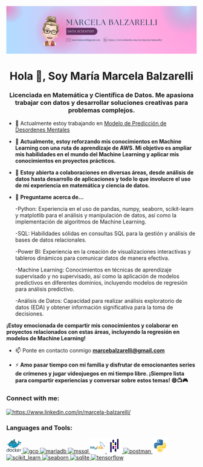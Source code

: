 ![María Marcela Balzarelli](https://github.com/marcebalzarelli/marcebalzarelli/blob/fee7de58e2a70e5c882f4eb3035b9ada3c3309a3/Colorful%20Gradient%20Modern%20LinkedIn%20Banner.png)

<h1 align="center">Hola 👋, Soy María Marcela Balzarelli</h1>
<h3 align="center">Licenciada en Matemática y Científica de Datos. Me apasiona trabajar con datos y desarrollar soluciones creativas para problemas complejos.</h3>

- 🔭 Actualmente estoy trabajando en [Modelo de Predicción de Desordenes Mentales](https://github.com/marcebalzarelli/Modelo_Desordenes_Mentales)

- 🌱 **Actualmente, estoy reforzando mis conocimientos en Machine Learning con una ruta de aprendizaje de AWS. Mi objetivo es ampliar mis habilidades en el mundo del Machine Learning y aplicar mis conocimientos en proyectos prácticos.**

- 👯 **Estoy abierta a colaboraciones en diversas áreas, desde análisis de datos hasta desarrollo de aplicaciones y todo lo que involucre el uso de mi experiencia en matemática y ciencia de datos.**

- 💬 **Preguntame acerca de...**

  -Python: Experiencia en el uso de pandas, numpy, seaborn, scikit-learn y matplotlib para el análisis y manipulación de datos, así como la implementación de algoritmos de Machine Learning.

  -SQL: Habilidades sólidas en consultas SQL para la gestión y análisis de bases de datos relacionales.

  -Power BI: Experiencia en la creación de visualizaciones interactivas y tableros dinámicos para comunicar datos de manera efectiva.

  -Machine Learning: Conocimientos en técnicas de aprendizaje supervisado y no supervisado, así como la aplicación de modelos predictivos en diferentes dominios, incluyendo modelos de regresión para análisis predictivo.

  -Análisis de Datos: Capacidad para realizar análisis exploratorio de datos (EDA) y obtener información significativa para la toma de decisiones.

**¡Estoy emocionada de compartir mis conocimientos y colaborar en proyectos relacionados con estas áreas, incluyendo la regresión en modelos de Machine Learning!**

- 📫 Ponte en contacto conmigo **marcebalzarelli@gmail.com**

- ⚡ **Amo pasar tiempo con mi familia y disfrutar de emocionantes series de crímenes y jugar videojuegos en mi tiempo libre. ¡Siempre lista para compartir experiencias y conversar sobre estos temas! 😄📺🎮**

<h3 align="left">Connect with me:</h3>
<p align="left">
<a href="https://linkedin.com/in/https://www.linkedin.com/in/marcela-balzarelli/" target="blank"><img align="center" src="https://raw.githubusercontent.com/rahuldkjain/github-profile-readme-generator/master/src/images/icons/Social/linked-in-alt.svg" alt="https://www.linkedin.com/in/marcela-balzarelli/" height="30" width="40" /></a>
</p>

<h3 align="left">Languages and Tools:</h3>
<p align="left"> <a href="https://www.docker.com/" target="_blank" rel="noreferrer"> <img src="https://raw.githubusercontent.com/devicons/devicon/master/icons/docker/docker-original-wordmark.svg" alt="docker" width="40" height="40"/> </a> <a href="https://cloud.google.com" target="_blank" rel="noreferrer"> <img src="https://www.vectorlogo.zone/logos/google_cloud/google_cloud-icon.svg" alt="gcp" width="40" height="40"/> </a> <a href="https://mariadb.org/" target="_blank" rel="noreferrer"> <img src="https://www.vectorlogo.zone/logos/mariadb/mariadb-icon.svg" alt="mariadb" width="40" height="40"/> </a> <a href="https://www.microsoft.com/en-us/sql-server" target="_blank" rel="noreferrer"> <img src="https://www.svgrepo.com/show/303229/microsoft-sql-server-logo.svg" alt="mssql" width="40" height="40"/> </a> <a href="https://www.mysql.com/" target="_blank" rel="noreferrer"> <img src="https://raw.githubusercontent.com/devicons/devicon/master/icons/mysql/mysql-original-wordmark.svg" alt="mysql" width="40" height="40"/> </a> <a href="https://pandas.pydata.org/" target="_blank" rel="noreferrer"> <img src="https://raw.githubusercontent.com/devicons/devicon/2ae2a900d2f041da66e950e4d48052658d850630/icons/pandas/pandas-original.svg" alt="pandas" width="40" height="40"/> </a> <a href="https://postman.com" target="_blank" rel="noreferrer"> <img src="https://www.vectorlogo.zone/logos/getpostman/getpostman-icon.svg" alt="postman" width="40" height="40"/> </a> <a href="https://www.python.org" target="_blank" rel="noreferrer"> <img src="https://raw.githubusercontent.com/devicons/devicon/master/icons/python/python-original.svg" alt="python" width="40" height="40"/> </a> <a href="https://scikit-learn.org/" target="_blank" rel="noreferrer"> <img src="https://upload.wikimedia.org/wikipedia/commons/0/05/Scikit_learn_logo_small.svg" alt="scikit_learn" width="40" height="40"/> </a> <a href="https://seaborn.pydata.org/" target="_blank" rel="noreferrer"> <img src="https://seaborn.pydata.org/_images/logo-mark-lightbg.svg" alt="seaborn" width="40" height="40"/> </a> <a href="https://www.sqlite.org/" target="_blank" rel="noreferrer"> <img src="https://www.vectorlogo.zone/logos/sqlite/sqlite-icon.svg" alt="sqlite" width="40" height="40"/> </a> <a href="https://www.tensorflow.org" target="_blank" rel="noreferrer"> <img src="https://www.vectorlogo.zone/logos/tensorflow/tensorflow-icon.svg" alt="tensorflow" width="40" height="40"/> </a> </p>
